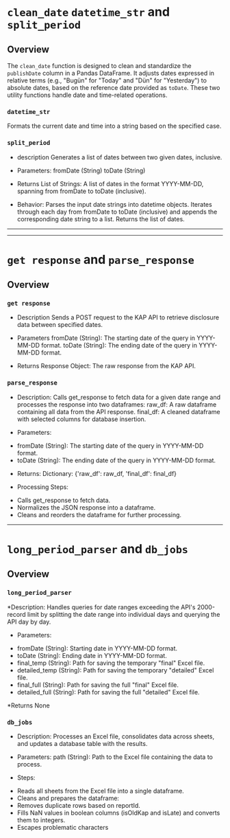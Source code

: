 # `clean_date` `datetime_str` and `split_period`

## Overview

The `clean_date` function is designed to clean and standardize the `publishDate` column in a Pandas DataFrame. It adjusts dates expressed in relative terms (e.g., "Bugün" for "Today" and "Dün" for "Yesterday") to absolute dates, based on the reference date provided as `toDate`.
These two utility functions handle date and time-related operations.

### `datetime_str`

Formats the current date and time into a string based on the specified case.


### `split_period`

* description
 Generates a list of dates between two given dates, inclusive.

* Parameters:
fromDate (String)
toDate (String)

* Returns
List of Strings: A list of dates in the format YYYY-MM-DD, spanning from fromDate to toDate (inclusive).

* Behavior:
Parses the input date strings into datetime objects.
Iterates through each day from fromDate to toDate (inclusive) and appends the corresponding date string to a list.
Returns the list of dates.
   

---



---
# `get response` and `parse_response`
## Overview
### `get response` 
* Description
Sends a POST request to the KAP API to retrieve disclosure data between specified dates.

* Parameters
fromDate (String): The starting date of the query in YYYY-MM-DD format.
toDate (String): The ending date of the query in YYYY-MM-DD format.
* Returns
Response Object: The raw response from the KAP API.

### `parse_response` 
* Description:
Calls get_response to fetch data for a given date range and processes the response into two dataframes:
raw_df: A raw dataframe containing all data from the API response.
final_df: A cleaned dataframe with selected columns for database insertion.

* Parameters:
 - fromDate (String): The starting date of the query in YYYY-MM-DD format.
 - toDate (String): The ending date of the query in YYYY-MM-DD format.

* Returns:
Dictionary:
{'raw_df': raw_df, 'final_df': final_df}

* Processing Steps:
 - Calls get_response to fetch data.
 - Normalizes the JSON response into a dataframe.
 - Cleans and reorders the dataframe for further processing.

---
# `long_period_parser` and `db_jobs`
## Overview
### `long_period_parser`
*Description:
Handles queries for date ranges exceeding the API's 2000-record limit by splitting the date range into individual days and querying the API day by day.

* Parameters:
 - fromDate (String): Starting date in YYYY-MM-DD format.
 - toDate (String): Ending date in YYYY-MM-DD format.
 - final_temp (String): Path for saving the temporary "final" Excel file.
 - detailed_temp (String): Path for saving the temporary "detailed" Excel file.
 - final_full (String): Path for saving the full "final" Excel file.
 - detailed_full (String): Path for saving the full "detailed" Excel file.

*Returns
None

### `db_jobs`
* Description:
Processes an Excel file, consolidates data across sheets, and updates a database table with the results.

* Parameters:
path (String): Path to the Excel file containing the data to process.

* Steps:
 - Reads all sheets from the Excel file into a single dataframe.
 - Cleans and prepares the dataframe:
 - Removes duplicate rows based on reportId.
 - Fills NaN values in boolean columns (isOldKap and isLate) and converts them to integers.
 - Escapes problematic characters
